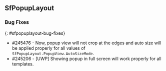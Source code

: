 ## SfPopupLayout

### Bug Fixes
{: #sfpopuplayout-bug-fixes}

* \#245476 - Now, popup view will not crop at the edges and auto size will be applied properly for all values of `SfPopupLayout.PopupView.AutoSizeMode`.
* \#245206 - [UWP] Showing popup in full screen will work properly for all templates.